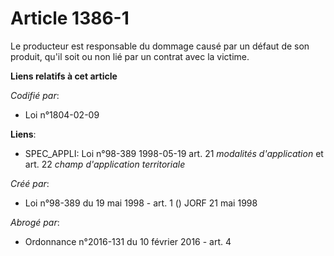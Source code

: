 # Article 1386-1

Le producteur est responsable du dommage causé par un défaut de son produit, qu'il soit ou non lié par un contrat avec la
victime.

**Liens relatifs à cet article**

_Codifié par_:

  - Loi n°1804-02-09

**Liens**:

  - SPEC_APPLI: Loi n°98-389 1998-05-19 art. 21 *modalités d'application* et art. 22 *champ d'application territoriale*

_Créé par_:

  - Loi n°98-389 du 19 mai 1998 - art. 1 () JORF 21 mai 1998

_Abrogé par_:

  - Ordonnance n°2016-131 du 10 février 2016 - art. 4
